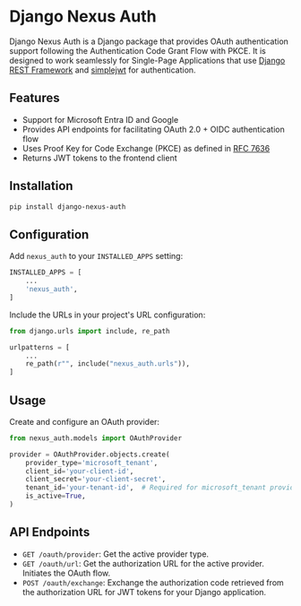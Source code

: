 # Django Nexus Auth

Django Nexus Auth is a Django package that provides OAuth authentication support following the Authentication Code Grant Flow with PKCE. It is designed to work seamlessly for Single-Page Applications that use [Django REST Framework](https://www.django-rest-framework.org/) and [simplejwt](https://github.com/davesque/django-rest-framework-simplejwt) for authentication.

## Features

- Support for Microsoft Entra ID and Google
- Provides API endpoints for facilitating OAuth 2.0 + OIDC authentication flow
- Uses Proof Key for Code Exchange (PKCE) as defined in [RFC 7636](https://tools.ietf.org/html/rfc7636)
- Returns JWT tokens to the frontend client

## Installation

```bash
pip install django-nexus-auth
```

## Configuration

Add `nexus_auth` to your `INSTALLED_APPS` setting:

```python
INSTALLED_APPS = [
    ...
    'nexus_auth',
]
```

Include the URLs in your project's URL configuration:

```python
from django.urls import include, re_path

urlpatterns = [
    ...
    re_path(r"", include("nexus_auth.urls")),
]
```

## Usage

Create and configure an OAuth provider:

```python
from nexus_auth.models import OAuthProvider

provider = OAuthProvider.objects.create(
    provider_type='microsoft_tenant',
    client_id='your-client-id',
    client_secret='your-client-secret',
    tenant_id='your-tenant-id',  # Required for microsoft_tenant provider type
    is_active=True,
)
```

## API Endpoints

- `GET /oauth/provider`: Get the active provider type.
- `GET /oauth/url`: Get the authorization URL for the active provider. Initiates the OAuth flow.
- `POST /oauth/exchange`: Exchange the authorization code retrieved from the authorization URL for JWT tokens for your Django application.



